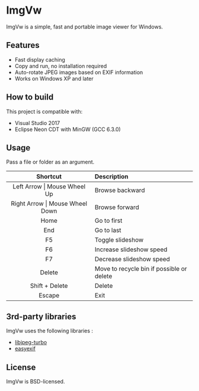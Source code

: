# ImgVw

ImgVw is a simple, fast and portable image viewer for Windows.

## Features

- Fast display caching
- Copy and run, no installation required
- Auto-rotate JPEG images based on EXIF information
- Works on Windows XP and later

## How to build

This project is compatible with:
- Visual Studio 2017
- Eclipse Neon CDT with MinGW (GCC 6.3.0)

## Usage

Pass a file or folder as an argument.

| Shortcut | Description |
|:-:|:-|
| Left Arrow \| Mouse Wheel Up | Browse backward |
| Right Arrow \| Mouse Wheel Down | Browse forward |
| Home | Go to first |
| End | Go to last |
| F5 | Toggle slideshow |
| F6 | Increase slideshow speed |
| F7 | Decrease slideshow speed |
| Delete | Move to recycle bin if possible or delete |
| Shift + Delete | Delete |
| Escape | Exit |

## 3rd-party libraries

ImgVw uses the following libraries :
- [libjpeg-turbo](http://libjpeg-turbo.virtualgl.org/)
- [easyexif](https://github.com/mayanklahiri/easyexif)

## License

ImgVw is BSD-licensed.